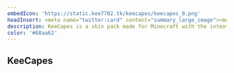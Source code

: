 ```yaml
---
embedIcon: 'https://static.kee7702.tk/keecapes/keecapes_0.png'
headInsert: <meta name="twitter:card" content="summary_large_image"><meta http-equiv="Refresh" content="0; url='../'" />
description: KeeCapes is a skin pack made for Minecraft with the intention to give players a library of capes that won't be too large in size. KeeCapes only includes official capes and very few unofficial capes, meaning all included capes are high in quality.
color: '#68aa62'
---
```

## KeeCapes

